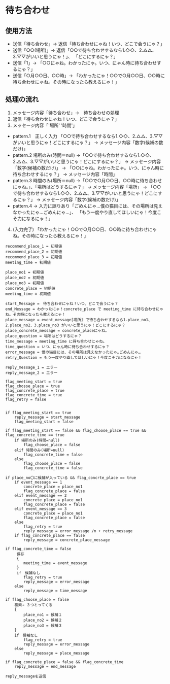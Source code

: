 # 待ち合わせ
## 使用方法
- 送信「待ち合わせ」→ 返信「待ち合わせにゃね！いつ、どこで会うにゃ？」
- 送信「○○(場所)」→ 返信「○○で待ち合わせするなら1.◇◇、2.△△、3.▽▽がいいと思うにゃ！」、 「どこにするにゃ？」
- 送信「1」→ 「○○にゃね。わかったにゃ。いつ、にゃん時に待ち合わせするにゃ？」
- 送信「○月○○日、○○時」→ 「わかったにゃ！○○で○月○○日、○○時に待ち合わせにゃね。その時になったら教えるにゃ！」

## 処理の流れ
1. メッセージ内容「待ち合わせ」→　待ち合わせの処理
2. 返信「待ち合わせにゃね！いつ、どこで会うにゃ？」
3. メッセージ内容「'場所' '時間'」
- pattern.1　正しく入力
「○○で待ち合わせするなら1.◇◇、2.△△、3.▽▽がいいと思うにゃ！どこにするにゃ？」
→ メッセージ内容「数字(候補の数だけ)」
- pattern.2 場所のみ(時間＝null) 
→「○○で待ち合わせするなら1.◇◇、2.△△、3.▽▽がいいと思うにゃ！どこにするにゃ？」
→ メッセージ内容「数字(候補の数だけ)」
→ 「○○にゃね。わかったにゃ。いつ、にゃん時に待ち合わせするにゃ？」
→ メッセージ内容「時間」
-  pattern.3 時間のみ(場所＝null)
→「○○で○月○○日、○○時に待ち合わせにゃね。」、「場所はどうするにゃ？」
→ メッセージ内容「場所」
→ 「○○で待ち合わせするなら1.◇◇、2.△△、3.▽▽がいいと思うにゃ！どこにするにゃ？」
→ メッセージ内容「数字(候補の数だけ)」
- pattern.4 → 入力に誤りあり「ごめんにゃ…僕の猫目には、その場所は見えなかったにゃ…ごめんにゃ…」、 「もう一度やり直してほしいにゃ！今度こそ力になるにゃ！」
4. (入力完了) 「わかったにゃ！○○で○月○○日、○○時に待ち合わせにゃね。その時になったら教えるにゃ！」

```
recommend_place_1 = 初期値
recommend_place_2 = 初期値
recommend_place_3 = 初期値
meeting_time = 初期値

place_no1 = 初期値
place_no2 = 初期値
place_no3 = 初期値
concrete_place = 初期値
meeting_time = 初期値

start_Message =　待ち合わせにゃね！いつ、どこで会うにゃ？
end_Message = わかったにゃ！concrete_place で meeting_time に待ち合わせにゃね。その時になったら教えるにゃ！
place_message = event_message[場所] で待ち合わせするなら1.place_no1、2.place_no2、3.place_no3 がいいと思うにゃ！どこにするにゃ？
place_concrete_message = concrete_placeにゃね。
place_question = 場所はどうするにゃ？
time_message = meeting_time に待ち合わせにゃね。
time_question = いつ、にゃん時に待ち合わせするにゃ？
error_message = 僕の猫目には、その場所は見えなかったにゃ…ごめんにゃ…
retry_Question = もう一度やり直してほしいにゃ！今度こそ力になるにゃ！

reply_message_1 = エラー
reply_message_2 = エラー

flag_meeting_start = true
flag_chosse_place = true
flag_concrete_place = true
flag_concrete_time = true
flag_retry = false


if flag_meeting_start == true
    reply_message = start_message
    flag_meeting_start = false

if flag_meeting_start == false && flag_choose_place == true && flag_concrete_time == true
    if 場所のみ(時間=null)
        flag_choose_place = false
    elif 時間のみ(場所=null)
        flag_concrete_time = false
    else
        flag_choose_place = false
        flag_concrete_time = false

if place_no〇に候補が入っている && flag_concrte_place == true
    if event_message == 1
        concrete_place = place_no1
        flag_concrete_place = false
    elif event_message == 2
        concrete_place = place_no1
        flag_concrete_place = false
    elif event_message == 3
        concrete_place = place_no1
        flag_concrete_place = false
    else
        flag_retry = true
        reply_message = error_message /n + retry_message
    if flag_concrete_place == false
        reply_message = concrete_place_message

if flag_concrete_time = false
     保存
     {
        meeting_time = event_message
     }
     if　候補なし
        flag_retry = true
        reply_message = error_message
    else
        reply_message = time_message

if flag_choose_place = false
    検索→ ３つとってくる
    {
        place_no1 = 候補１
        place_no2 = 候補２
        place_no3 = 候補３
    }
    if　候補なし
        flag_retry = true
        reply_message = error_message
    else
        reply_message = place_message

if flag_concrete_place = false && flag_concrete_time
    reply_message = end_message

reply_messageを送信